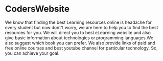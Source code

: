 # CodersWebsite
We know that finding the best Learning resources online is headache for every student but now dont't worry, we are here to help you to find the best resources for you. We will direct you to best eLearning website and also give basic information about technologies or programming languages.We also suggest which book you can prefer. We also provide links of paid and free online courses and best youtube channel for particular technology. So, you can achieve your goal.
